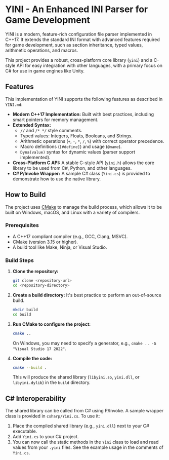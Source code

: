 # YINI - An Enhanced INI Parser for Game Development

YINI is a modern, feature-rich configuration file parser implemented in C++17. It extends the standard INI format with advanced features required for game development, such as section inheritance, typed values, arithmetic operations, and macros.

This project provides a robust, cross-platform core library (`yini`) and a C-style API for easy integration with other languages, with a primary focus on C# for use in game engines like Unity.

## Features

This implementation of YINI supports the following features as described in `YINI.md`:

- **Modern C++17 Implementation:** Built with best practices, including smart pointers for memory management.
- **Extended Syntax:**
    - `//` and `/* */` style comments.
    - Typed values: Integers, Floats, Booleans, and Strings.
    - Arithmetic operations (`+`, `-`, `*`, `/`, `%`) with correct operator precedence.
    - Macro definitions (`[#define]`) and usage (`@name`).
    - `Dyna(value)` syntax for dynamic values (parser support implemented).
- **Cross-Platform C API:** A stable C-style API (`yini.h`) allows the core library to be used from C#, Python, and other languages.
- **C# P/Invoke Wrapper:** A sample C# class (`Yini.cs`) is provided to demonstrate how to use the native library.

## How to Build

The project uses [CMake](https://cmake.org/) to manage the build process, which allows it to be built on Windows, macOS, and Linux with a variety of compilers.

### Prerequisites

- A C++17 compliant compiler (e.g., GCC, Clang, MSVC).
- CMake (version 3.15 or higher).
- A build tool like Make, Ninja, or Visual Studio.

### Build Steps

1.  **Clone the repository:**
    ```bash
    git clone <repository-url>
    cd <repository-directory>
    ```

2.  **Create a build directory:**
    It's best practice to perform an out-of-source build.
    ```bash
    mkdir build
    cd build
    ```

3.  **Run CMake to configure the project:**
    ```bash
    cmake ..
    ```
    On Windows, you may need to specify a generator, e.g., `cmake .. -G "Visual Studio 17 2022"`.

4.  **Compile the code:**
    ```bash
    cmake --build .
    ```
    This will produce the shared library (`libyini.so`, `yini.dll`, or `libyini.dylib`) in the `build` directory.

## C# Interoperability

The shared library can be called from C# using P/Invoke. A sample wrapper class is provided in `csharp/Yini.cs`. To use it:

1.  Place the compiled shared library (e.g., `yini.dll`) next to your C# executable.
2.  Add `Yini.cs` to your C# project.
3.  You can now call the static methods in the `Yini` class to load and read values from your `.yini` files. See the example usage in the comments of `Yini.cs`.
